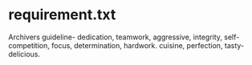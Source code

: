 # requirement.txt
Archivers guideline-
dedication,
teamwork,
aggressive,
integrity,
self-competition,
focus,
determination,
hardwork.
cuisine,
perfection,
tasty-delicious.
